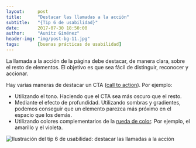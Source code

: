 ```yaml
---
layout:     post
title:      "Destacar las llamadas a la acción"
subtitle:   "{Tip 6 de usabilidad}"
date:       2017-07-30 18:50:00
author:     "Aunitz Giménez"
header-img: "img/post-bg-11.jpg"
tags:       [buenas prácticas de usabilidad]
---
```


<p>La llamada a la acción de la página debe destacar, de manera clara, sobre el resto de elementos. El objetivo es que sea fácil de distinguir, reconocer y accionar.</p>

<p>Hay varias maneras de destacar un CTA (<a href="https://en.wikipedia.org/wiki/Call_to_action_(marketing)#On_websites">call to action</a>). Por ejemplo:</p>

<ul>
	<li>Utilizando el tono. Haciendo que el CTA sea más oscuro que el resto.</li>
	<li>Mediante el efecto de profundidad. Utilizando sombras y gradientes, podemos conseguir que un elemento parezca más próximo en el espacio que los demás.</li>
	<li>Utilizando colores complementarios de la <a href="https://es.wikipedia.org/wiki/C%C3%ADrculo_crom%C3%A1tico">rueda de color</a>. Por ejemplo, el amarillo y el violeta.</li>
</ul>

<p><img src="{{ site.baseurl }}/img/tip-6-destacar-llamadas-a-la-accion.png" alt="Ilustración del tip 6 de usabilidad: destacar las llamadas a la acción"></p>